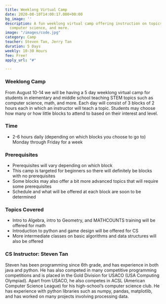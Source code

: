 ```yaml
---
title: Weeklong Virtual Camp
date: 2020-08-10T14:00:17.000+00:00
bg_image: ''
description: A fun weeklong virtual camp offering instruction on topics such as math,
  computer science, and more.
image: "/images/code.jpg"
category: Camp
teacher: Steven Tan, Jerry Tan
duration: 5 Days
weekly: 10-30 Hours
fee: Free!
apply_url: "#"

---
```

### Weeklong Camp

From August 10-14 we will be having a 5 day weeklong virtual camp for students in elementary and middle school teaching STEM topics such as computer science, math, and more. Each day will consist of 3 blocks of 2 hours each in which an instructor will teach a topic. Students may choose how many or how little blocks to attend to based on their interest and level.

### Time

* 2-6 hours daily (depending on which blocks you choose to go to) Monday through Friday for a week

### Prerequisites

* Prerequisites will vary depending on which block
* This camp is targeted for beginners so there will definitely be blocks with no prerequisites
* Some blocks may also offer a bit more advanced topics that will require some prerequisites
* Schedule and what will be offered at each block are soon to be determined

### Topics Covered

* Intro to Algebra, intro to Geometry, and MATHCOUNTS training will be offered for math
* Introduction to python and game design will be offered for CS
* More intermediate classes on basic algorithms and data structures will also be offered

### CS Instructor: Steven Tan

Steven has been programming since 6th grade, and has experience in both java and python. He has also competed in many competitive programming competitions and is placed in the Gold Division for USACO (USA Computing Olympiad). Apart from USACO, he also competes in ACSL (American Computer Science League) for his high-school’s computer science club. He has experience with python libraries such as numpy, pandas, matplotlib, and has worked on many projects involving processing data.